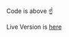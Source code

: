 Code is above ☝️ 

Live Version is [here](https://leoneckert.github.io/critical-data-and-visualization-spring-2022/labs/lab1/in-class-coding)